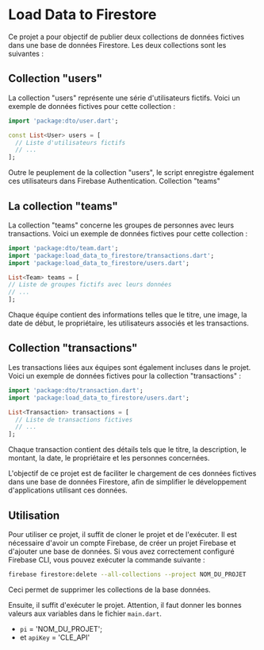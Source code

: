 # Load Data to Firestore

Ce projet a pour objectif de publier deux collections de données fictives dans une base de données Firestore. Les deux collections sont les suivantes :

## Collection "users"

La collection "users" représente une série d'utilisateurs fictifs. Voici un exemple de données fictives pour cette collection :

```dart
import 'package:dto/user.dart';

const List<User> users = [
  // Liste d'utilisateurs fictifs
  // ...
];
```

Outre le peuplement de la collection "users", le script enregistre également ces utilisateurs dans Firebase Authentication.
Collection "teams"

## La collection "teams"
La collection "teams" concerne les groupes de personnes avec leurs transactions. Voici un exemple de données fictives pour cette collection :

```dart
import 'package:dto/team.dart';
import 'package:load_data_to_firestore/transactions.dart';
import 'package:load_data_to_firestore/users.dart';

List<Team> teams = [
// Liste de groupes fictifs avec leurs données
// ...
];
```

Chaque équipe contient des informations telles que le titre, une image, la date de début, le propriétaire, les utilisateurs associés et les transactions.

## Collection "transactions"

Les transactions liées aux équipes sont également incluses dans le projet. Voici un exemple de données fictives pour la collection "transactions" :

```dart
import 'package:dto/transaction.dart';
import 'package:load_data_to_firestore/users.dart';

List<Transaction> transactions = [
  // Liste de transactions fictives
  // ...
];
```

Chaque transaction contient des détails tels que le titre, la description, le montant, la date, le propriétaire et les personnes concernées.

L'objectif de ce projet est de faciliter le chargement de ces données fictives dans une base de données Firestore, afin de simplifier le développement d'applications utilisant ces données.

## Utilisation

Pour utiliser ce projet, il suffit de cloner le projet et de l'exécuter. Il est nécessaire d'avoir un compte Firebase, de créer un projet Firebase et d'ajouter une base de données. Si vous avez correctement configuré Firebase CLI, vous pouvez exécuter la commande suivante :

```bash
firebase firestore:delete --all-collections --project NOM_DU_PROJET
```
Ceci permet de supprimer les collections de la base données.

Ensuite, il suffit d'exécuter le projet. Attention, il faut donner les bonnes valeurs aux variables dans le fichier `main.dart`.
* `pi` = 'NOM_DU_PROJET';
* et `apiKey` = 'CLE_API'

